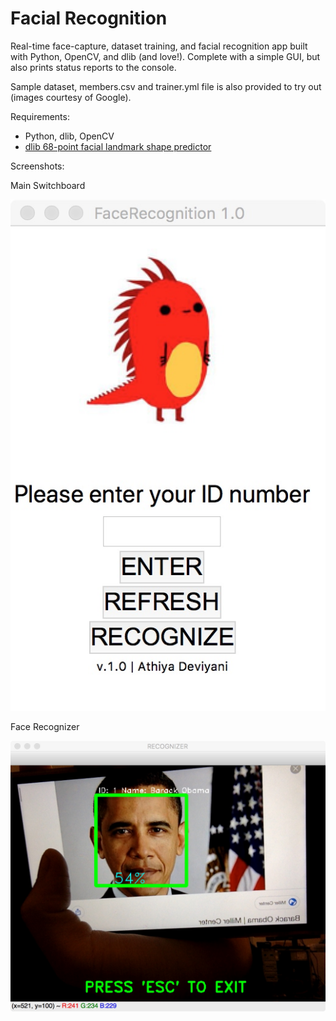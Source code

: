 # Facial Recognition
Real-time face-capture, dataset training, and facial recognition app built with Python, OpenCV, and dlib (and love!). Complete with a simple GUI, but also prints status reports to the console.


Sample dataset, members.csv and trainer.yml file is also provided to try out (images courtesy of Google).

Requirements:
- Python, dlib, OpenCV
- [dlib 68-point facial landmark shape predictor](http://dlib.net/files/shape_predictor_68_face_landmarks.dat.bz2)


Screenshots:

Main Switchboard


![screencap01.jpg](https://github.com/athiyadeviyani/FacialRecognition/blob/master/screencap01.jpeg)


Face Recognizer


![screencap02.jpg](https://github.com/athiyadeviyani/FacialRecognition/blob/master/screencap02.jpeg)
